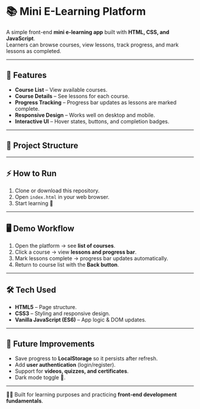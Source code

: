 # 📚 Mini E-Learning Platform

A simple front-end **mini e-learning app** built with **HTML, CSS, and JavaScript**.  
Learners can browse courses, view lessons, track progress, and mark lessons as completed.

---

## 🚀 Features
- **Course List** – View available courses.
- **Course Details** – See lessons for each course.
- **Progress Tracking** – Progress bar updates as lessons are marked complete.
- **Responsive Design** – Works well on desktop and mobile.
- **Interactive UI** – Hover states, buttons, and completion badges.

---

## 📂 Project Structure

---

## ⚡ How to Run
1. Clone or download this repository.
2. Open `index.html` in your web browser.
3. Start learning 🚀

---

## 🖥️ Demo Workflow
1. Open the platform → see **list of courses**.
2. Click a course → view **lessons and progress bar**.
3. Mark lessons complete → progress bar updates automatically.
4. Return to course list with the **Back button**.

---

## 🛠️ Tech Used
- **HTML5** – Page structure.
- **CSS3** – Styling and responsive design.
- **Vanilla JavaScript (ES6)** – App logic & DOM updates.

---

## 🎯 Future Improvements
- Save progress to **LocalStorage** so it persists after refresh.
- Add **user authentication** (login/register).
- Support for **videos, quizzes, and certificates**.
- Dark mode toggle 🌙.

---

👨‍💻 Built for learning purposes and practicing **front-end development fundamentals**.

